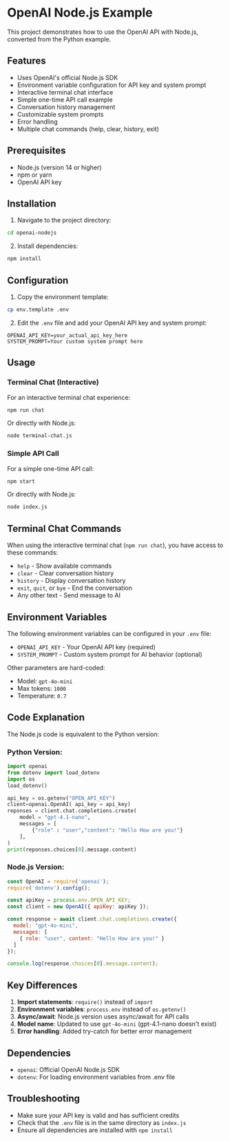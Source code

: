# OpenAI Node.js Example

This project demonstrates how to use the OpenAI API with Node.js, converted from the Python example.

## Features

- Uses OpenAI's official Node.js SDK
- Environment variable configuration for API key and system prompt
- Interactive terminal chat interface
- Simple one-time API call example
- Conversation history management
- Customizable system prompts
- Error handling
- Multiple chat commands (help, clear, history, exit)

## Prerequisites

- Node.js (version 14 or higher)
- npm or yarn
- OpenAI API key

## Installation

1. Navigate to the project directory:
```bash
cd openai-nodejs
```

2. Install dependencies:
```bash
npm install
```

## Configuration

1. Copy the environment template:
```bash
cp env.template .env
```

2. Edit the `.env` file and add your OpenAI API key and system prompt:
```
OPENAI_API_KEY=your_actual_api_key_here
SYSTEM_PROMPT=Your custom system prompt here
```

## Usage

### Terminal Chat (Interactive)
For an interactive terminal chat experience:
```bash
npm run chat
```

Or directly with Node.js:
```bash
node terminal-chat.js
```

### Simple API Call
For a simple one-time API call:
```bash
npm start
```

Or directly with Node.js:
```bash
node index.js
```

## Terminal Chat Commands

When using the interactive terminal chat (`npm run chat`), you have access to these commands:

- `help` - Show available commands
- `clear` - Clear conversation history
- `history` - Display conversation history
- `exit`, `quit`, or `bye` - End the conversation
- Any other text - Send message to AI

## Environment Variables

The following environment variables can be configured in your `.env` file:

- `OPENAI_API_KEY` - Your OpenAI API key (required)
- `SYSTEM_PROMPT` - Custom system prompt for AI behavior (optional)

Other parameters are hard-coded:
- Model: `gpt-4o-mini`
- Max tokens: `1000`
- Temperature: `0.7`

## Code Explanation

The Node.js code is equivalent to the Python version:

### Python Version:
```python
import openai
from dotenv import load_dotenv
import os
load_dotenv()

api_key = os.getenv("OPEN_API_KEY")
client=openai.OpenAI( api_key = api_key)
reponses = client.chat.completions.create(
    model = "gpt-4.1-nano",
    messages = [
        {"role" : "user","content": "Hello How are you!"}
    ],
)
print(reponses.choices[0].message.content)
```

### Node.js Version:
```javascript
const OpenAI = require('openai');
require('dotenv').config();

const apiKey = process.env.OPEN_API_KEY;
const client = new OpenAI({ apiKey: apiKey });

const response = await client.chat.completions.create({
  model: "gpt-4o-mini",
  messages: [
    { role: "user", content: "Hello How are you!" }
  ]
});

console.log(response.choices[0].message.content);
```

## Key Differences

1. **Import statements**: `require()` instead of `import`
2. **Environment variables**: `process.env` instead of `os.getenv()`
3. **Async/await**: Node.js version uses async/await for API calls
4. **Model name**: Updated to use `gpt-4o-mini` (gpt-4.1-nano doesn't exist)
5. **Error handling**: Added try-catch for better error management

## Dependencies

- `openai`: Official OpenAI Node.js SDK
- `dotenv`: For loading environment variables from .env file

## Troubleshooting

- Make sure your API key is valid and has sufficient credits
- Check that the `.env` file is in the same directory as `index.js`
- Ensure all dependencies are installed with `npm install`
